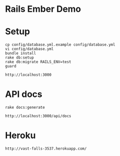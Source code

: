# Rails Ember Demo

# Setup

    cp config/database.yml.example config/database.yml
    vi config/database.yml
    bundle install
    rake db:setup
    rake db:migrate RAILS_ENV=test
    guard

    http://localhost:3000

# API docs

    rake docs:generate

    http://localhost:3000/api/docs

# Heroku

    http://vast-falls-3537.herokuapp.com/